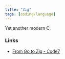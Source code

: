 ```yaml
---
title: "Zig"
tags: [coding/language]
---
```


Yet another modern C.

### Links
- [From Go to Zig - Code7](https://c7.se/from-go-to-zig/)
